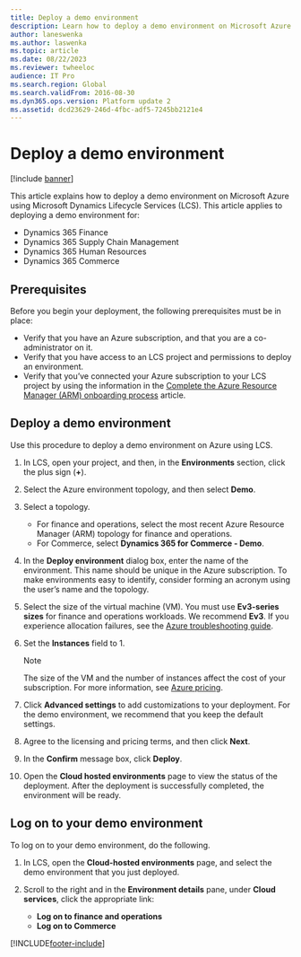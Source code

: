 ```yaml
---
title: Deploy a demo environment
description: Learn how to deploy a demo environment on Microsoft Azure using Microsoft Dynamics Lifecycle Services (LCS), including prerequisites.
author: laneswenka
ms.author: laswenka
ms.topic: article
ms.date: 08/22/2023
ms.reviewer: twheeloc
audience: IT Pro
ms.search.region: Global
ms.search.validFrom: 2016-08-30
ms.dyn365.ops.version: Platform update 2
ms.assetid: dcd23629-246d-4fbc-adf5-7245bb2121e4
---
```


# Deploy a demo environment

[!include [banner](../includes/banner.md)]

This article explains how to deploy a demo environment on Microsoft Azure using Microsoft Dynamics Lifecycle Services (LCS). This article applies to deploying a demo environment for:

- Dynamics 365 Finance
- Dynamics 365 Supply Chain Management
- Dynamics 365 Human Resources
- Dynamics 365 Commerce


## Prerequisites
Before you begin your deployment, the following prerequisites must be in place:

- Verify that you have an Azure subscription, and that you are a co-administrator on it.
- Verify that you have access to an LCS project and permissions to deploy an environment.
- Verify that you’ve connected your Azure subscription to your LCS project by using the information in the [Complete the Azure Resource Manager (ARM) onboarding process](arm-onboarding.md) article.

## Deploy a demo environment
Use this procedure to deploy a demo environment on Azure using LCS. 

1. In LCS, open your project, and then, in the **Environments** section, click the plus sign (**+**).
2. Select the Azure environment topology, and then select **Demo**.
3. Select a topology.
    - For finance and operations, select the most recent Azure Resource Manager (ARM) topology for finance and operations.
    - For Commerce, select **Dynamics 365 for Commerce - Demo**.
4. In the **Deploy environment** dialog box, enter the name of the environment. This name should be unique in the Azure subscription. To make environments easy to identify, consider forming an acronym using the user’s name and the topology.
5. Select the size of the virtual machine (VM). You must use **Ev3-series sizes** for finance and operations workloads. We recommend **Ev3**. If you experience allocation failures, see the [Azure troubleshooting guide](/azure/virtual-machines/troubleshooting/allocation-failure).
6. Set the **Instances** field to 1.

    > [!NOTE] 
    > The size of the VM and the number of instances affect the cost of your subscription. For more information, see [Azure pricing](https://azure.microsoft.com/pricing/).


7. Click **Advanced settings** to add customizations to your deployment. For the demo environment, we recommend that you keep the default settings.
8. Agree to the licensing and pricing terms, and then click **Next**.
9. In the **Confirm** message box, click **Deploy**.
10. Open the **Cloud hosted environments** page to view the status of the deployment. After the deployment is successfully completed, the environment will be ready.

## Log on to your demo environment
To log on to your demo environment, do the following.

1. In LCS, open the **Cloud-hosted environments** page, and select the demo environment that you just deployed.

2. Scroll to the right and in the **Environment details** pane, under **Cloud services**, click the appropriate link:

      - **Log on to finance and operations**
      - **Log on to Commerce**


[!INCLUDE[footer-include](../../../includes/footer-banner.md)]
